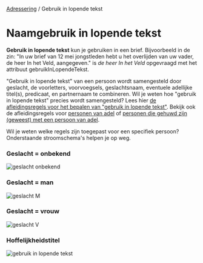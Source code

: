 [Adressering](/personen/documentatie/informatieproducten/adressering) / Gebruik in lopende tekst

# Naamgebruik in lopende tekst

**Gebruik in lopende tekst** kun je gebruiken in een brief. Bijvoorbeeld in de zin: "In uw brief van 12 mei jongstleden hebt u het overlijden van uw vader, de heer In het Veld, aangegeven." is *de heer In het Veld* opgevraagd met het attribuut gebruikInLopendeTekst.

"Gebruik in lopende tekst" van een persoon wordt samengesteld door geslacht, de voorletters, voorvoegsels, geslachtsnaam, eventuele adellijke titel(s), predicaat, en partnernaam te combineren. Wil je weten hoe "gebruik in lopende tekst" precies wordt samengesteld? Lees hier [de afleidingsregels voor het bepalen van "gebruik in lopende tekst"](/features/persoon/adressering/gebruikinlopendetekst/niet-adellijk.feature). Bekijk ook de afleidingsregels voor [personen van adel](/features/persoon/adressering/gebruikinlopendetekst/adellijk.feature) of [personen die gehuwd zijn (geweest) met een persoon van adel](/features/persoon/adressering/gebruikinlopendetekst/hoffelijkheidstitel.feature).

Wil je weten welke regels zijn toegepast voor een specifiek persoon? Onderstaande stroomschema's helpen je op weg.

### Geslacht = onbekend
![geslacht onbekend](stroomschema-1.png)

### Geslacht = man
![geslacht M](stroomschema-2.png)

### Geslacht = vrouw
![geslacht V](stroomschema-aanschrijfwijze-V.png)

### Hoffelijkheidstitel
![gebruik in lopende tekst](stroomschema-5.png)



